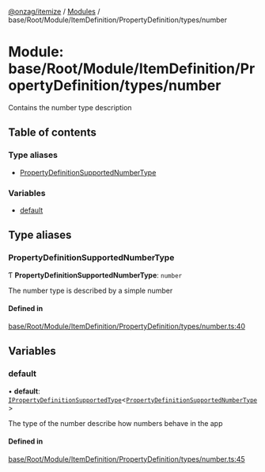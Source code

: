 [@onzag/itemize](../README.md) / [Modules](../modules.md) / base/Root/Module/ItemDefinition/PropertyDefinition/types/number

# Module: base/Root/Module/ItemDefinition/PropertyDefinition/types/number

Contains the number type description

## Table of contents

### Type aliases

- [PropertyDefinitionSupportedNumberType](base_Root_Module_ItemDefinition_PropertyDefinition_types_number.md#propertydefinitionsupportednumbertype)

### Variables

- [default](base_Root_Module_ItemDefinition_PropertyDefinition_types_number.md#default)

## Type aliases

### PropertyDefinitionSupportedNumberType

Ƭ **PropertyDefinitionSupportedNumberType**: `number`

The number type is described by a simple number

#### Defined in

[base/Root/Module/ItemDefinition/PropertyDefinition/types/number.ts:40](https://github.com/onzag/itemize/blob/f2f29986/base/Root/Module/ItemDefinition/PropertyDefinition/types/number.ts#L40)

## Variables

### default

• **default**: [`IPropertyDefinitionSupportedType`](../interfaces/base_Root_Module_ItemDefinition_PropertyDefinition_types.IPropertyDefinitionSupportedType.md)<[`PropertyDefinitionSupportedNumberType`](base_Root_Module_ItemDefinition_PropertyDefinition_types_number.md#propertydefinitionsupportednumbertype)\>

The type of the number describe how numbers behave in the app

#### Defined in

[base/Root/Module/ItemDefinition/PropertyDefinition/types/number.ts:45](https://github.com/onzag/itemize/blob/f2f29986/base/Root/Module/ItemDefinition/PropertyDefinition/types/number.ts#L45)

